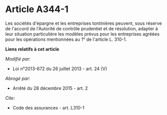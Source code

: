 # Article A344-1

Les sociétés d'épargne et les entreprises tontinières peuvent, sous réserve de l'accord de l'Autorité de contrôle prudentiel
et de résolution, adapter à leur situation particulière les modèles prévus pour les entreprises agréées pour les opérations
mentionnées au 1° de l'article L. 310-1.

**Liens relatifs à cet article**

_Modifié par_:

  - Loi n°2013-672 du 26 juillet 2013 - art. 24 (V)

_Abrogé par_:

  - Arrêté du 28 décembre 2015 - art. 2

_Cite_:

  - Code des assurances - art. L310-1
